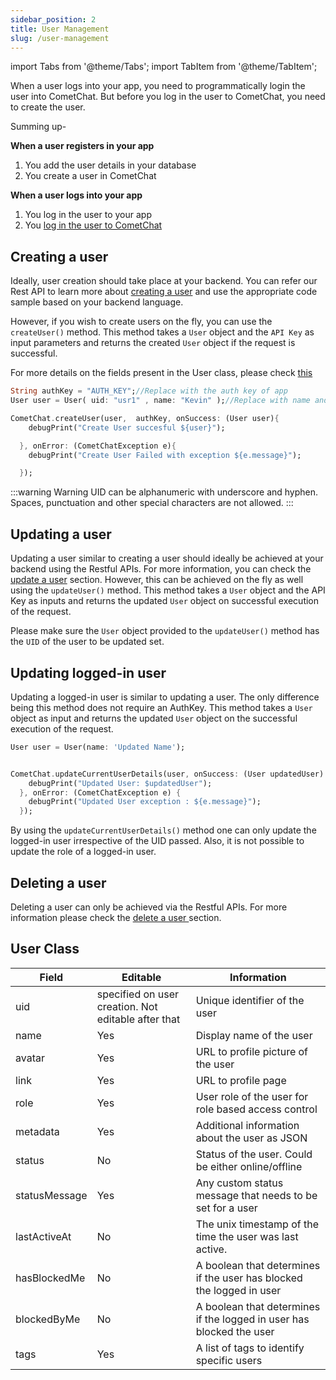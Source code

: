```yaml
---
sidebar_position: 2
title: User Management
slug: /user-management
---
```


import Tabs from '@theme/Tabs';
import TabItem from '@theme/TabItem';

When a user logs into your app, you need to programmatically login the user into CometChat. But before you log in the user to CometChat, you need to create the user.

Summing up-

**When a user registers in your app**

1. You add the user details in your database
2. You create a user in CometChat

**When a user logs into your app**

1. You log in the user to your app
2. You [log in the user to CometChat](https://app.cometchat.com/login)

## Creating a user

Ideally, user creation should take place at your backend. You can refer our Rest API to learn more about [creating a user](https://api-explorer.cometchat.com/reference/create-user) and use the appropriate code sample based on your backend language.

However, if you wish to create users on the fly, you can use the `createUser()` method. This method takes a `User` object and the `API Key` as input parameters and returns the created `User` object if the request is successful.

For more details on the fields present in the User class, please check [this](user-management#user-class)


<Tabs>
<TabItem value="Dart" label="Dart">

  ```dart
String authKey = "AUTH_KEY";//Replace with the auth key of app
User user = User( uid: "usr1" , name: "Kevin" );//Replace with name and uid of user

CometChat.createUser(user,  authKey, onSuccess: (User user){
      debugPrint("Create User succesful ${user}");

    }, onError: (CometChatException e){
      debugPrint("Create User Failed with exception ${e.message}");

    });
  ```
</TabItem>
</Tabs>



:::warning Warning
 UID can be alphanumeric with underscore and hyphen. Spaces, punctuation and other special characters are not allowed.
:::

## Updating a user

Updating a user similar to creating a user should ideally be achieved at your backend using the Restful APIs. For more information, you can check the [update a user](https://api-explorer.cometchat.com/reference/update-user) section. However, this can be achieved on the fly as well using the `updateUser()` method. This method takes a `User` object and the API Key as inputs and returns the updated `User` object on successful execution of the request.

Please make sure the `User` object provided to the `updateUser()` method has the `UID` of the user to be updated set.

## Updating logged-in user

Updating a logged-in user is similar to updating a user. The only difference being this method does not require an AuthKey. This method takes a `User` object as input and returns the updated `User` object on the successful execution of the request.


<Tabs>
<TabItem value="Dart" label="Dart">

  ```dart
User user = User(name: 'Updated Name');


CometChat.updateCurrentUserDetails(user, onSuccess: (User updatedUser) {
      debugPrint("Updated User: $updatedUser");
    }, onError: (CometChatException e) {
      debugPrint("Updated User exception : ${e.message}");
    });
  ```
</TabItem>
</Tabs>


By using the `updateCurrentUserDetails()` method one can only update the logged-in user irrespective of the UID passed. Also, it is not possible to update the role of a logged-in user.

## Deleting a user

Deleting a user can only be achieved via the Restful APIs. For more information please check the [delete a user ](https://api-explorer.cometchat.com/reference/delete-user)section.

## User Class

| Field | Editable | Information | 
| ---- | ---- | ---- | 
| uid | specified on user creation. Not editable after that | Unique identifier of the user | 
| name | Yes | Display name of the user | 
| avatar | Yes | URL to profile picture of the user | 
| link | Yes | URL to profile page | 
| role | Yes | User role of the user for role based access control | 
| metadata | Yes | Additional information about the user as JSON | 
| status | No | Status of the user. Could be either online/offline | 
| statusMessage | Yes | Any custom status message that needs to be set for a user | 
| lastActiveAt | No | The unix timestamp of the time the user was last active. | 
| hasBlockedMe | No | A boolean that determines if the user has blocked the logged in user | 
| blockedByMe | No | A boolean that determines if the logged in user has blocked the user | 
| tags | Yes | A list of tags to identify specific users | 
